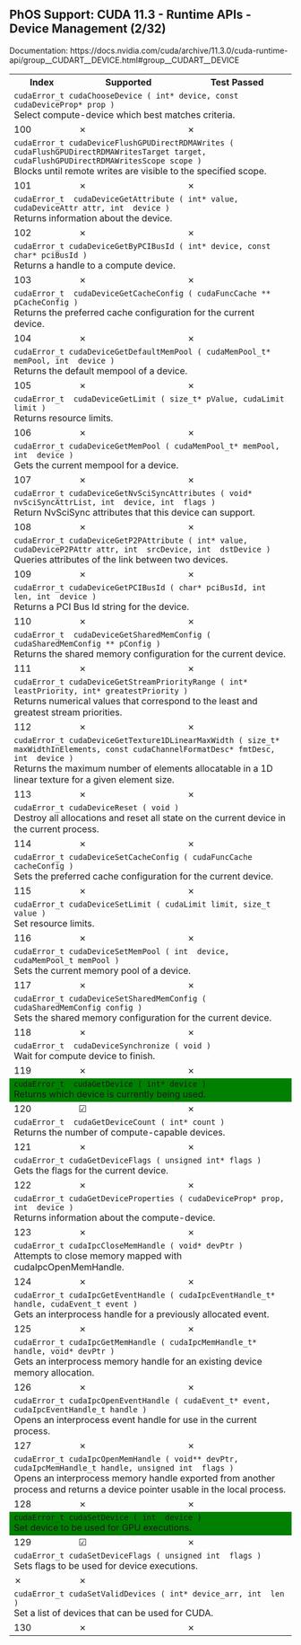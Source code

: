 <h2>PhOS Support: CUDA 11.3 - Runtime APIs - Device Management (2/32)</h2>

<p>
Documentation: https://docs.nvidia.com/cuda/archive/11.3.0/cuda-runtime-api/group__CUDART__DEVICE.html#group__CUDART__DEVICE

<table>
<tr>
<th>Index</th>
<th>Supported</th>
<th>Test Passed</th>
</tr>

<tr>
<td colspan=3>
<code>cudaError_t cudaChooseDevice ( int* device, const cudaDeviceProp* prop )</code><br>
Select compute-device which best matches criteria.
</td>
</tr>

<tr>
<td>100</td>
<td>✗</td>
<td>✗</td>
</tr>

<tr>
<td colspan=3>
<code>cudaError_t cudaDeviceFlushGPUDirectRDMAWrites ( cudaFlushGPUDirectRDMAWritesTarget target, cudaFlushGPUDirectRDMAWritesScope scope )</code><br>
Blocks until remote writes are visible to the specified scope.
</td>
</tr>

<tr>
<td>101</td>
<td>✗</td>
<td>✗</td>
</tr>

<tr>
<td colspan=3>
<code>cudaError_t  cudaDeviceGetAttribute ( int* value, cudaDeviceAttr attr, int  device )</code><br>
Returns information about the device.
</td>
</tr>

<tr>
<td>102</td>
<td>✗</td>
<td>✗</td>
</tr>

<tr>
<td colspan=3>
<code>cudaError_t cudaDeviceGetByPCIBusId ( int* device, const char* pciBusId )</code><br>
Returns a handle to a compute device.
</td>
</tr>
<tr>
<td>103</td>
<td>✗</td>
<td>✗</td>
</tr>

<tr>
<td colspan=3>
<code>cudaError_t  cudaDeviceGetCacheConfig ( cudaFuncCache ** pCacheConfig )</code><br>
Returns the preferred cache configuration for the current device.
</td>
</tr>
<tr>
<td>104</td>
<td>✗</td>
<td>✗</td>
</tr>

<tr>
<td colspan=3>
<code>cudaError_t cudaDeviceGetDefaultMemPool ( cudaMemPool_t* memPool, int  device )</code><br>
Returns the default mempool of a device.
</td>
</tr>
<tr>
<td>105</td>
<td>✗</td>
<td>✗</td>
</tr>
<tr>
<td colspan=3>
<code>cudaError_t  cudaDeviceGetLimit ( size_t* pValue, cudaLimit limit )</code><br>
Returns resource limits.
</td>
</tr>
<tr>
<td>106</td>
<td>✗</td>
<td>✗</td>
</tr>

<tr>
<td colspan=3>
<code>cudaError_t cudaDeviceGetMemPool ( cudaMemPool_t* memPool, int  device )</code><br>
Gets the current mempool for a device.
</td>
</tr>
<tr>
<td>107</td>
<td>✗</td>
<td>✗</td>
</tr>

<tr>
<td colspan=3>
<code>cudaError_t cudaDeviceGetNvSciSyncAttributes ( void* nvSciSyncAttrList, int  device, int  flags )</code><br>
Return NvSciSync attributes that this device can support.
</td>
</tr>
<tr>
<td>108</td>
<td>✗</td>
<td>✗</td>
</tr>

<tr>
<td colspan=3>
<code>cudaError_t cudaDeviceGetP2PAttribute ( int* value, cudaDeviceP2PAttr attr, int  srcDevice, int  dstDevice )</code><br>
Queries attributes of the link between two devices.
</td>
</tr>
<tr>
<td>109</td>
<td>✗</td>
<td>✗</td>
</tr>

<tr>
<td colspan=3>
<code>cudaError_t cudaDeviceGetPCIBusId ( char* pciBusId, int  len, int  device )</code><br>
Returns a PCI Bus Id string for the device.
</td>
</tr>
<tr>
<td>110</td>
<td>✗</td>
<td>✗</td>
</tr>

<tr>
<td colspan=3>
<code>cudaError_t  cudaDeviceGetSharedMemConfig ( cudaSharedMemConfig ** pConfig )</code><br>
Returns the shared memory configuration for the current device.
</td>
</tr>
<tr>
<td>111</td>
<td>✗</td>
<td>✗</td>
</tr>

<tr>
<td colspan=3>
<code>cudaError_t cudaDeviceGetStreamPriorityRange ( int* leastPriority, int* greatestPriority )</code><br>
Returns numerical values that correspond to the least and greatest stream priorities.
</td>
</tr>
<tr>
<td>112</td>
<td>✗</td>
<td>✗</td>
</tr>

<tr>
<td colspan=3>
<code>cudaError_t cudaDeviceGetTexture1DLinearMaxWidth ( size_t* maxWidthInElements, const cudaChannelFormatDesc* fmtDesc, int  device )</code><br>
Returns the maximum number of elements allocatable in a 1D linear texture for a given element size.
</td>
</tr>
<tr>
<td>113</td>
<td>✗</td>
<td>✗</td>
</tr>

<tr>
<td colspan=3>
<code>cudaError_t cudaDeviceReset ( void )</code><br>
Destroy all allocations and reset all state on the current device in the current process.
</td>
</tr>
<tr>
<td>114</td>
<td>✗</td>
<td>✗</td>
</tr>

<tr>
<td colspan=3>
<code>cudaError_t cudaDeviceSetCacheConfig ( cudaFuncCache cacheConfig )</code><br>
Sets the preferred cache configuration for the current device.
</code_to_rewrite>
</td>
</tr>
<tr>
<td>115</td>
<td>✗</td>
<td>✗</td>
</tr>

<tr>
<td colspan=3>
<code>cudaError_t cudaDeviceSetLimit ( cudaLimit limit, size_t value )</code><br>
Set resource limits.
</td>
</tr>
<tr>
<td>116</td>
<td>✗</td>
<td>✗</td>
</tr>

<tr>
<td colspan=3>
<code>cudaError_t cudaDeviceSetMemPool ( int  device, cudaMemPool_t memPool )</code><br>
Sets the current memory pool of a device.
</td>
</tr>
<tr>
<td>117</td>
<td>✗</td>
<td>✗</td>
</tr>

<tr>
<td colspan=3>
<code>cudaError_t cudaDeviceSetSharedMemConfig ( cudaSharedMemConfig config )</code><br>
Sets the shared memory configuration for the current device.
</td>
</tr>
<tr>
<td>118</td>
<td>✗</td>
<td>✗</td>
</tr>

<tr>
<td colspan=3>
<code>cudaError_t  cudaDeviceSynchronize ( void )</code><br>
Wait for compute device to finish.
</td>
</tr>
<tr>
<td>119</td>
<td>✗</td>
<td>✗</td>
</tr>

<tr style="background-color:green;">
<td colspan=3>
<code>cudaError_t  cudaGetDevice ( int* device )</code><br>
Returns which device is currently being used.
</td>
</tr>
<tr>
<td>120</td>
<td>☑</td>
<td>✗</td>
</tr>

<tr>
<td colspan=3>
<code>cudaError_t  cudaGetDeviceCount ( int* count )</code><br>
Returns the number of compute-capable devices.
</td>
</tr>
<tr>
<td>121</td>
<td>✗</td>
<td>✗</td>
</tr>

<tr>
<td colspan=3>
<code>cudaError_t cudaGetDeviceFlags ( unsigned int* flags )</code><br>
Gets the flags for the current device.
</td>
</tr>
<tr>
<td>122</td>
<td>✗</td>
<td>✗</td>
</tr>

<tr>
<td colspan=3>
<code>cudaError_t cudaGetDeviceProperties ( cudaDeviceProp* prop, int  device )</code><br>
Returns information about the compute-device.
</td>
</tr>
<tr>
<td>123</td>
<td>✗</td>
<td>✗</td>
</tr>

<tr>
<td colspan=3>
<code>cudaError_t cudaIpcCloseMemHandle ( void* devPtr )</code><br>
Attempts to close memory mapped with cudaIpcOpenMemHandle.
</td>
</tr>
<tr>
<td>124</td>
<td>✗</td>
<td>✗</td>
</tr>

<tr>
<td colspan=3>
<code>cudaError_t cudaIpcGetEventHandle ( cudaIpcEventHandle_t* handle, cudaEvent_t event )</code><br>
Gets an interprocess handle for a previously allocated event.
</td>
</tr>
<tr>
<td>125</td>
<td>✗</td>
<td>✗</td>
</tr>

<tr>
<td colspan=3>
<code>cudaError_t cudaIpcGetMemHandle ( cudaIpcMemHandle_t* handle, void* devPtr )</code><br>
Gets an interprocess memory handle for an existing device memory allocation.
</td>
</tr>
<tr>
<td>126</td>
<td>✗</td>
<td>✗</td>
</tr>

<tr>
<td colspan=3>
<code>cudaError_t cudaIpcOpenEventHandle ( cudaEvent_t* event, cudaIpcEventHandle_t handle )</code><br>
Opens an interprocess event handle for use in the current process.
</td>
</tr>
<tr>
<td>127</td>
<td>✗</td>
<td>✗</td>
</tr>

<tr>
<td colspan=3>
<code>cudaError_t cudaIpcOpenMemHandle ( void** devPtr, cudaIpcMemHandle_t handle, unsigned int  flags )</code><br>
Opens an interprocess memory handle exported from another process and returns a device pointer usable in the local process.
</td>
</tr>
<tr>
<td>128</td>
<td>✗</td>
<td>✗</td>
</tr>

<tr style="background-color:green;">
<td colspan=3>
<code>cudaError_t cudaSetDevice ( int  device )</code><br>
Set device to be used for GPU executions.
</td>
</tr>
<tr>
<td>129</td>
<td>☑</td>
<td>✗</td>
</tr>

<tr>
<td colspan=3>
<code>cudaError_t cudaSetDeviceFlags ( unsigned int  flags )</code><br>
Sets flags to be used for device executions.
</td>
</tr>
<tr>
<td>✗</td>
<td>✗</td>
</tr>
<tr>
<td colspan=3>
<code>cudaError_t cudaSetValidDevices ( int* device_arr, int  len )</code><br>
Set a list of devices that can be used for CUDA.
</td>
</tr>
<tr>
<td>130</td>
<td>✗</td>
<td>✗</td>
</tr>
</table>
